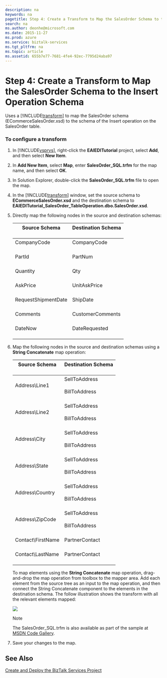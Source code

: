 ```yaml
---
description: na
keywords: na
pagetitle: Step 4: Create a Transform to Map the SalesOrder Schema to the Insert Operation Schema
search: na
ms.author: deonhe@microsoft.com
ms.date: 2015-11-27
ms.prod: azure
ms.service: biztalk-services
ms.tgt_pltfrm: na
ms.topic: article
ms.assetid: 655b7e77-7681-4fe4-92ec-7795d24aba97
---
```

# Step 4: Create a Transform to Map the SalesOrder Schema to the Insert Operation Schema
Uses a [!INCLUDE[transform](/Token/transform_md.md)] to map the SalesOrder schema (ECommerceSalesOrder.xsd) to the schema of the Insert operation on the SalesOrder table.

### To configure a transform

1. In [!INCLUDE[vsprvs](/Token/vsprvs_md.md)], right-click the **EAIEDITutorial** project, select **Add**, and then select **New Item**.

2. In **Add New Item**, select **Map**, enter **SalesOrder_SQL.trfm** for the map name, and then select **OK**.

3. In Solution Explorer, double-click the **SalesOrder_SQL.trfm** file to open the map.

4. In the [!INCLUDE[transform](/Token/transform_md.md)] window, set the source schema to **ECommerceSalesOrder.xsd** and the destination schema to **EAIEDITutorial_SalesOrder_TableOperation.dbo.SalesOrder.xsd**.

5. Directly map the following nodes in the source and destination schemas:

   |Source Schema <br /> <br />|Destination Schema <br /> <br />|
   |-----------------|----------------------|
   |CompanyCode <br /> <br />|CompanyCode <br /> <br />|
   |PartId <br /> <br />|PartNum <br /> <br />|
   |Quantity <br /> <br />|Qty <br /> <br />|
   |AskPrice <br /> <br />|UnitAskPrice <br /> <br />|
   |RequestShipmentDate <br /> <br />|ShipDate <br /> <br />|
   |Comments <br /> <br />|CustomerComments <br /> <br />|
   |DateNow <br /> <br />|DateRequested <br /> <br />|

6. Map the following nodes in the source and destination schemas using a **String Concatenate** map operation:

   |Source Schema <br /> <br />|Destination Schema <br /> <br />|
   |-----------------|----------------------|
   |Address\Line1 <br /> <br />|SellToAddress <br /> <br />BillToAddress <br /> <br />|
   |Address\Line2 <br /> <br />|SellToAddress <br /> <br />BillToAddress <br /> <br />|
   |Address\City <br /> <br />|SellToAddress <br /> <br />BillToAddress <br /> <br />|
   |Address\State <br /> <br />|SellToAddress <br /> <br />BillToAddress <br /> <br />|
   |Address\Country <br /> <br />|SellToAddress <br /> <br />BillToAddress <br /> <br />|
   |Address\ZipCode <br /> <br />|SellToAddress <br /> <br />BillToAddress <br /> <br />|
   |Contact\FirstName <br /> <br />|PartnerContact <br /> <br />|
   |Contact\LastName <br /> <br />|PartnerContact <br /> <br />|
   To map elements using the **String Concatenate** map operation, drag-and-drop the map operation from toolbox to the mapper area. Add each element from the source tree as an input to the map operation, and then connect the String Concatenate component to the elements in the destination schema. The follow illustration shows the transform with all the relevant elements mapped:

   ![](/Image/EAIEDITut_SO_SQL_Trfm.gif)

   > [!NOTE]
   > The SalesOrder_SQL.trfm is also available as part of the sample at [MSDN Code Gallery](http://go.microsoft.com/fwlink/?LinkId=316856).

7. Save your changes to the map.

## See Also
[Create and Deploy the BizTalk Services Project](/Topic/Create_and_Deploy_the_BizTalk_Services_Project.md)

